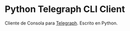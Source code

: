 # Python Telegraph CLI Client

Cliente de Consola para [Telegraph](https://telegra.ph). Escrito en Python.
